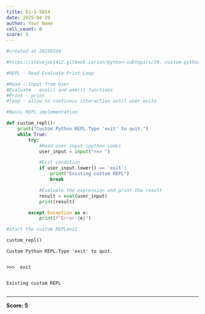 ```yaml
---
title: Ex-1-5654
date: 2025-04-29
author: Your Name
cell_count: 8
score: 5
---
```


```python
#created at 20250324
```


```python
#https://stevejoe1412.gitbook.io/ssn/python-subtopics/20.-custom-python-repl
```


```python
#REPL - Read Evaluate Print Loop
```


```python
#Read - Input from User
#Evaluate - eval() and exec() functions
#Print - print 
#loop - allow to continous interaction until user exits
```


```python
#Basic REPL implementation
```


```python
def custom_repl():
    print("Custom Python REPL.Type 'exit' to quit.")
    while True:
        try:
            #Read user input (python code)
            user_input = input(">>> ")

            #Exit condition
            if user_input.lower() == 'exit':
                print("Existing custom REPL")
                break

            #Evaluate the expression and print the result 
            result = eval(user_input)
            print(result)

        except Exception as e:
            print(f"Error:{e}")


```


```python
#start the custom REPLexit

custom_repl()
```

    Custom Python REPL.Type 'exit' to quit.


    >>>  exit


    Existing custom REPL



```python

```


---
**Score: 5**